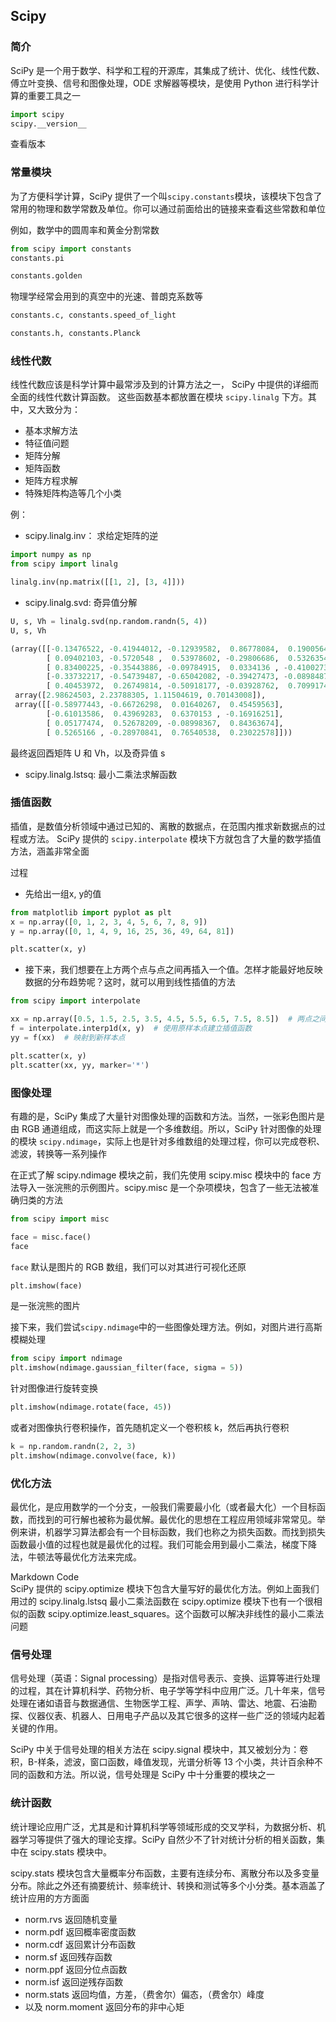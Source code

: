 ## Scipy
### 简介
SciPy 是一个用于数学、科学和工程的开源库，其集成了统计、优化、线性代数、傅立叶变换、信号和图像处理，ODE 求解器等模块，是使用 Python 进行科学计算的重要工具之一
```python
import scipy
scipy.__version__
```
查看版本

### 常量模块
为了方便科学计算，SciPy 提供了一个叫` scipy.constants `模块，该模块下包含了常用的物理和数学常数及单位。你可以通过前面给出的链接来查看这些常数和单位

例如，数学中的圆周率和黄金分割常数
```python
from scipy import constants
constants.pi

constants.golden
```
物理学经常会用到的真空中的光速、普朗克系数等
```python
constants.c, constants.speed_of_light

constants.h, constants.Planck
```
### 线性代数
线性代数应该是科学计算中最常涉及到的计算方法之一，
SciPy 中提供的详细而全面的线性代数计算函数。
这些函数基本都放置在模块 `scipy.linalg` 下方。其中，又大致分为：
+ 基本求解方法
+ 特征值问题
+ 矩阵分解
+ 矩阵函数
+ 矩阵方程求解
+ 特殊矩阵构造等几个小类

例： 
+ scipy.linalg.inv： 求给定矩阵的逆
```python
import numpy as np
from scipy import linalg

linalg.inv(np.matrix([[1, 2], [3, 4]]))
```
+ scipy.linalg.svd: 奇异值分解
```python
U, s, Vh = linalg.svd(np.random.randn(5, 4))
U, s, Vh

(array([[-0.13476522, -0.41944012, -0.12939582,  0.86778084,  0.19005644],
        [ 0.09402103, -0.5720548 ,  0.53978602, -0.29806686,  0.53263548],
        [ 0.83400225, -0.35443886, -0.09784915,  0.0334136 , -0.41002734],
        [-0.33732217, -0.54739487, -0.65042082, -0.39427473, -0.08984878],
        [ 0.40453972,  0.26749814, -0.50918177, -0.03928762,  0.70991744]]),
 array([2.98624503, 2.23788305, 1.11504619, 0.70143008]),
 array([[-0.58977443, -0.66726298,  0.01640267,  0.45459563],
        [-0.61013586,  0.43969283,  0.6370153 , -0.16916251],
        [ 0.05177474,  0.52678209, -0.08998367,  0.84363674],
        [ 0.5265166 , -0.28970841,  0.76540538,  0.23022578]]))
```
最终返回酉矩阵 U 和 Vh，以及奇异值 s
+ scipy.linalg.lstsq: 最小二乘法求解函数

### 插值函数
插值，是数值分析领域中通过已知的、离散的数据点，在范围内推求新数据点的过程或方法。
SciPy 提供的 `scipy.interpolate` 模块下方就包含了大量的数学插值方法，涵盖非常全面

过程
+ 先给出一组x, y的值
```python
from matplotlib import pyplot as plt
x = np.array([0, 1, 2, 3, 4, 5, 6, 7, 8, 9])
y = np.array([0, 1, 4, 9, 16, 25, 36, 49, 64, 81])

plt.scatter(x, y)
```
+ 接下来，我们想要在上方两个点与点之间再插入一个值。怎样才能最好地反映数据的分布趋势呢？这时，就可以用到线性插值的方法
```python
from scipy import interpolate

xx = np.array([0.5, 1.5, 2.5, 3.5, 4.5, 5.5, 6.5, 7.5, 8.5])  # 两点之间的点的 x 坐标
f = interpolate.interp1d(x, y)  # 使用原样本点建立插值函数
yy = f(xx)  # 映射到新样本点

plt.scatter(x, y)
plt.scatter(xx, yy, marker='*')
```
### 图像处理
有趣的是，SciPy 集成了大量针对图像处理的函数和方法。当然，一张彩色图片是由 RGB 通道组成，而这实际上就是一个多维数组。所以，SciPy 针对图像的处理的模块 `scipy.ndimage`，实际上也是针对多维数组的处理过程，你可以完成卷积、滤波，转换等一系列操作

在正式了解 scipy.ndimage 模块之前，我们先使用 scipy.misc 模块中的  face 方法导入一张浣熊的示例图片。scipy.misc 是一个杂项模块，包含了一些无法被准确归类的方法
```python
from scipy import misc

face = misc.face()
face
```
`face` 默认是图片的 RGB 数组，我们可以对其进行可视化还原
```python
plt.imshow(face)
```
是一张浣熊的图片

接下来，我们尝试` scipy.ndimage `中的一些图像处理方法。例如，对图片进行高斯模糊处理
```python
from scipy import ndimage
plt.imshow(ndimage.gaussian_filter(face, sigma = 5))
```
针对图像进行旋转变换
```python
plt.imshow(ndimage.rotate(face, 45))
```
或者对图像执行卷积操作，首先随机定义一个卷积核 k，然后再执行卷积
```python
k = np.random.randn(2, 2, 3)
plt.imshow(ndimage.convolve(face, k))
```
### 优化方法
最优化，是应用数学的一个分支，一般我们需要最小化（或者最大化）一个目标函数，而找到的可行解也被称为最优解。最优化的思想在工程应用领域非常常见。举例来讲，机器学习算法都会有一个目标函数，我们也称之为损失函数。而找到损失函数最小值的过程也就是最优化的过程。我们可能会用到最小二乘法，梯度下降法，牛顿法等最优化方法来完成。

Markdown Code      
SciPy 提供的 scipy.optimize 模块下包含大量写好的最优化方法。例如上面我们用过的 scipy.linalg.lstsq 最小二乘法函数在 scipy.optimize 模块下也有一个很相似的函数 scipy.optimize.least_squares。这个函数可以解决非线性的最小二乘法问题
### 信号处理
 信号处理（英语：Signal processing）是指对信号表示、变换、运算等进行处理的过程，其在计算机科学、药物分析、电子学等学科中应用广泛。几十年来，信号处理在诸如语音与数据通信、生物医学工程、声学、声呐、雷达、地震、石油勘探、仪器仪表、机器人、日用电子产品以及其它很多的这样一些广泛的领域内起着关键的作用。

SciPy 中关于信号处理的相关方法在 scipy.signal 模块中，其又被划分为：卷积，B-样条，滤波，窗口函数，峰值发现，光谱分析等 13 个小类，共计百余种不同的函数和方法。所以说，信号处理是 SciPy 中十分重要的模块之一

### 统计函数
统计理论应用广泛，尤其是和计算机科学等领域形成的交叉学科，为数据分析、机器学习等提供了强大的理论支撑。SciPy 自然少不了针对统计分析的相关函数，集中在 scipy.stats 模块中。

scipy.stats 模块包含大量概率分布函数，主要有连续分布、离散分布以及多变量分布。除此之外还有摘要统计、频率统计、转换和测试等多个小分类。基本涵盖了统计应用的方方面面
+ norm.rvs 返回随机变量
+ norm.pdf 返回概率密度函数
+ norm.cdf 返回累计分布函数
+ norm.sf 返回残存函数
+ norm.ppf 返回分位点函数
+ norm.isf 返回逆残存函数
+ norm.stats 返回均值，方差，（费舍尔）偏态，（费舍尔）峰度
+ 以及 norm.moment 返回分布的非中心矩






